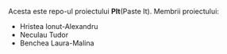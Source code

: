 Acesta este repo-ul proiectului **PIt**(Paste It).
Membrii proiectului: 
* Hristea Ionut-Alexandru
* Neculau Tudor
* Benchea Laura-Malina